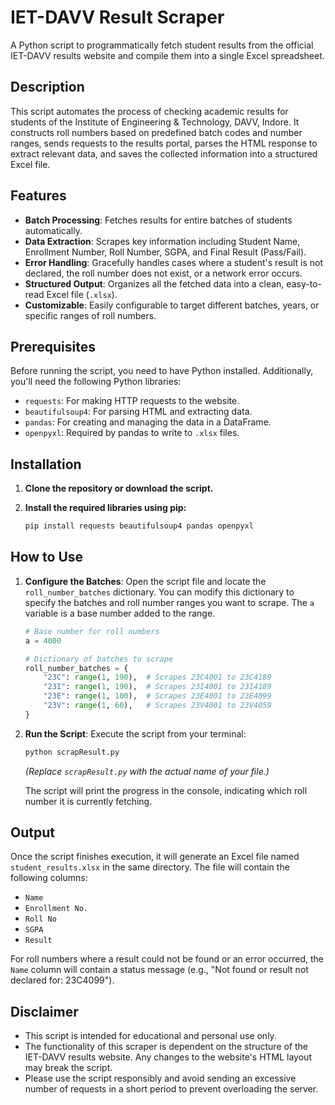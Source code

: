 # IET-DAVV Result Scraper

A Python script to programmatically fetch student results from the official IET-DAVV results website and compile them into a single Excel spreadsheet.

## Description

This script automates the process of checking academic results for students of the Institute of Engineering & Technology, DAVV, Indore. It constructs roll numbers based on predefined batch codes and number ranges, sends requests to the results portal, parses the HTML response to extract relevant data, and saves the collected information into a structured Excel file.

## Features

- **Batch Processing**: Fetches results for entire batches of students automatically.
- **Data Extraction**: Scrapes key information including Student Name, Enrollment Number, Roll Number, SGPA, and Final Result (Pass/Fail).
- **Error Handling**: Gracefully handles cases where a student's result is not declared, the roll number does not exist, or a network error occurs.
- **Structured Output**: Organizes all the fetched data into a clean, easy-to-read Excel file (`.xlsx`).
- **Customizable**: Easily configurable to target different batches, years, or specific ranges of roll numbers.

## Prerequisites

Before running the script, you need to have Python installed. Additionally, you'll need the following Python libraries:

- `requests`: For making HTTP requests to the website.
- `beautifulsoup4`: For parsing HTML and extracting data.
- `pandas`: For creating and managing the data in a DataFrame.
- `openpyxl`: Required by pandas to write to `.xlsx` files.

## Installation

1.  **Clone the repository or download the script.**

2.  **Install the required libraries using pip:**
    ```bash
    pip install requests beautifulsoup4 pandas openpyxl
    ```

## How to Use

1.  **Configure the Batches**:
    Open the script file and locate the `roll_number_batches` dictionary. You can modify this dictionary to specify the batches and roll number ranges you want to scrape. The `a` variable is a base number added to the range.

    ```python
    # Base number for roll numbers
    a = 4000 

    # Dictionary of batches to scrape
    roll_number_batches = {
        "23C": range(1, 190),  # Scrapes 23C4001 to 23C4189
        "23I": range(1, 190),  # Scrapes 23I4001 to 23I4189
        "23E": range(1, 100),  # Scrapes 23E4001 to 23E4099
        "23V": range(1, 60),   # Scrapes 23V4001 to 23V4059
    }
    ```

2.  **Run the Script**:
    Execute the script from your terminal:
    ```bash
    python scrapResult.py
    ```
    *(Replace `scrapResult.py` with the actual name of your file.)*

    The script will print the progress in the console, indicating which roll number it is currently fetching.

## Output

Once the script finishes execution, it will generate an Excel file named `student_results.xlsx` in the same directory. The file will contain the following columns:

-   `Name`
-   `Enrollment No.`
-   `Roll No`
-   `SGPA`
-   `Result`

For roll numbers where a result could not be found or an error occurred, the `Name` column will contain a status message (e.g., "Not found or result not declared for: 23C4099").

## Disclaimer

-   This script is intended for educational and personal use only.
-   The functionality of this scraper is dependent on the structure of the IET-DAVV results website. Any changes to the website's HTML layout may break the script.
-   Please use the script responsibly and avoid sending an excessive number of requests in a short period to prevent overloading the server.

